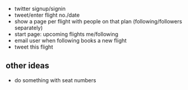 * twitter signup/signin
* tweet/enter flight no./date
* show a page per flight with people on that plan (following/followers separately)
* start page: upcoming flights me/following
* email user when following books a new flight
* tweet this flight

## other ideas
* do something with seat numbers
